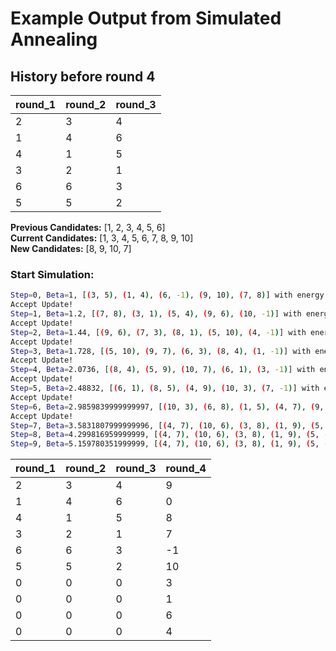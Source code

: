 # Example Output from Simulated Annealing




## History before round 4

| round_1 | round_2 | round_3 |
| ------- | ------- | ------- |
| 2       | 3       | 4       |
| 1       | 4       | 6       |
| 4       | 1       | 5       |
| 3       | 2       | 1       |
| 6       | 6       | 3       |
| 5       | 5       | 2       |

**Previous Candidates:** [1, 2, 3, 4, 5, 6]  
**Current Candidates:** [1, 3, 4, 5, 6, 7, 8, 9, 10]  
**New Candidates:** [8, 9, 10, 7]

### Start Simulation:

```bash
Step=0, Beta=1, [(3, 5), (1, 4), (6, -1), (9, 10), (7, 8)] with energy 20.0
Accept Update!
Step=1, Beta=1.2, [(7, 8), (3, 1), (5, 4), (9, 6), (10, -1)] with energy 9.048374180359595
Accept Update!
Step=2, Beta=1.44, [(9, 6), (7, 3), (8, 1), (5, 10), (4, -1)] with energy 0.0
Accept Update!
Step=3, Beta=1.728, [(5, 10), (9, 7), (6, 3), (8, 4), (1, -1)] with energy 0.0
Accept Update!
Step=4, Beta=2.0736, [(8, 4), (5, 9), (10, 7), (6, 1), (3, -1)] with energy 0.0
Accept Update!
Step=5, Beta=2.48832, [(6, 1), (8, 5), (4, 9), (10, 3), (7, -1)] with energy 0.0
Accept Update!
Step=6, Beta=2.9859839999999997, [(10, 3), (6, 8), (1, 5), (4, 7), (9, -1)] with energy 0.0
Accept Update!
Step=7, Beta=3.5831807999999996, [(4, 7), (10, 6), (3, 8), (1, 9), (5, -1)] with energy 0.0
Step=8, Beta=4.299816959999999, [(4, 7), (10, 6), (3, 8), (1, 9), (5, -1)] with energy 0.0
Step=9, Beta=5.159780351999999, [(4, 7), (10, 6), (3, 8), (1, 9), (5, -1)] with energy 0.0

```

| round_1 | round_2 | round_3 | round_4 |
| ------- | ------- | ------- | ------- |
| 2       | 3       | 4       | 9       |
| 1       | 4       | 6       | 0       |
| 4       | 1       | 5       | 8       |
| 3       | 2       | 1       | 7       |
| 6       | 6       | 3       | -1      |
| 5       | 5       | 2       | 10      |
| 0       | 0       | 0       | 3       |
| 0       | 0       | 0       | 1       |
| 0       | 0       | 0       | 6       |
| 0       | 0       | 0       | 4       |
